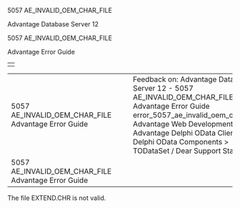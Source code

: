 5057 AE\_INVALID\_OEM\_CHAR\_FILE




Advantage Database Server 12  

5057 AE\_INVALID\_OEM\_CHAR\_FILE

Advantage Error Guide

|  |
| --- |
|  |

|  |  |  |  |  |
| --- | --- | --- | --- | --- |
| 5057 AE\_INVALID\_OEM\_CHAR\_FILE  Advantage Error Guide |  |  | Feedback on: Advantage Database Server 12 - 5057 AE\_INVALID\_OEM\_CHAR\_FILE Advantage Error Guide error\_5057\_ae\_invalid\_oem\_char\_file Advantage Web Development > Advantage Delphi OData Client > Delphi OData Components > TODataSet / Dear Support Staff, |  |
| 5057 AE\_INVALID\_OEM\_CHAR\_FILE  Advantage Error Guide |  |  |  |  |

The file EXTEND.CHR is not valid.